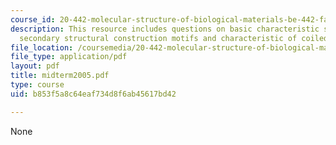 ```yaml
---
course_id: 20-442-molecular-structure-of-biological-materials-be-442-fall-2005
description: This resource includes questions on basic characteristic s of several
  secondary structural construction motifs and characteristic of coiled-coil?
file_location: /coursemedia/20-442-molecular-structure-of-biological-materials-be-442-fall-2005/b853f5a8c64eaf734d8f6ab45617bd42_midterm2005.pdf
file_type: application/pdf
layout: pdf
title: midterm2005.pdf
type: course
uid: b853f5a8c64eaf734d8f6ab45617bd42

---
```

None